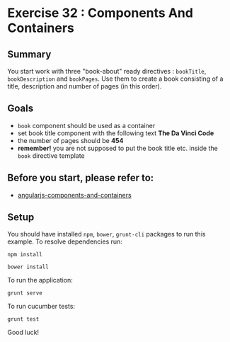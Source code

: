 # Exercise 32 : Components And Containers

## Summary
You start work with three "book-about" ready directives : `bookTitle`, `bookDescription` and `bookPages`. Use them to create a book consisting of a title, description and number of pages (in this order).

## Goals
* `book` component should be used as a container 
* set book title component with the following text **The Da Vinci Code**
* the number of pages should be **454** 
* **remember!** you are not supposed to put the book title etc. inside the `book` directive template


## Before you start, please refer to:
* [angularjs-components-and-containers](https://egghead.io/lessons/angularjs-components-and-containers)


## Setup
 You should have installed `npm`, `bower`, `grunt-cli`  packages to run this example. To resolve dependencies run:

```
npm install
```

```
bower install
```

To run the application:

```
grunt serve
```

To run cucumber tests:

```
grunt test
```

Good luck!
